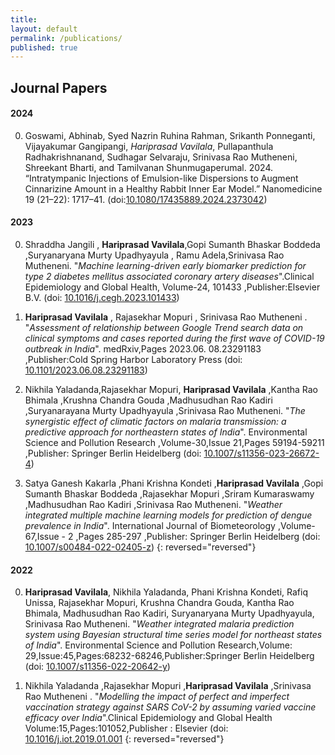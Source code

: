 ```yaml
---
title:
layout: default
permalink: /publications/
published: true 
---
```


## Journal Papers
#### 2024
0. Goswami, Abhinab, Syed Nazrin Ruhina Rahman, Srikanth Ponneganti, Vijayakumar Gangipangi, *Hariprasad Vavilala*, Pullapanthula Radhakrishnanand, Sudhagar Selvaraju, Srinivasa Rao Mutheneni, Shreekant Bharti, and Tamilvanan Shunmugaperumal. 2024. “Intratympanic Injections of Emulsion-like Dispersions to Augment Cinnarizine Amount in a Healthy Rabbit Inner Ear Model.” Nanomedicine 19 (21–22): 1717–41. (doi:[10.1080/17435889.2024.2373042](https://www.tandfonline.com/doi/full/10.1080/17435889.2024.2373042))

#### 2023
0. Shraddha Jangili , **Hariprasad Vavilala**,Gopi Sumanth Bhaskar Boddeda ,Suryanaryana Murty Upadhyayula , 
Ramu Adela,Srinivasa Rao Mutheneni. "*Machine learning-driven early biomarker prediction for type 2 diabetes mellitus associated coronary artery diseases*".Clinical Epidemiology and Global Health, Volume-24, 101433 ,Publisher:Elsevier B.V. (doi: [10.1016/j.cegh.2023.101433](https://www.sciencedirect.com/science/article/pii/S2213398423002208))
0.  **Hariprasad Vavilala** , Rajasekhar Mopuri , Srinivasa Rao Mutheneni . "*Assessment of relationship between Google Trend search data on clinical symptoms and cases reported during the first wave of COVID-19 outbreak in India*". medRxiv,Pages 2023.06. 08.23291183 ,Publisher:Cold Spring Harbor Laboratory Press (doi: [10.1101/2023.06.08.23291183](https://www.medrxiv.org/content/10.1101/2023.06.08.23291183v1))
   
0. Nikhila Yaladanda,Rajasekhar Mopuri, **Hariprasad Vavilala** ,Kantha Rao Bhimala ,Krushna Chandra Gouda ,Madhusudhan Rao Kadiri ,Suryanarayana Murty Upadhyayula ,Srinivasa Rao Mutheneni. "*The synergistic effect of climatic factors on malaria transmission: a predictive approach for northeastern states of India*". Environmental Science and Pollution Research ,Volume-30,Issue 21,Pages
59194-59211 ,Publisher: Springer Berlin Heidelberg (doi: [10.1007/s11356-023-26672-4](https://link.springer.com/article/10.1007/s11356-023-26672-4))

0. Satya Ganesh Kakarla ,Phani Krishna Kondeti ,**Hariprasad Vavilala** ,Gopi Sumanth Bhaskar Boddeda ,Rajasekhar Mopuri ,Sriram Kumaraswamy ,Madhusudhan Rao Kadiri ,Srinivasa Rao Mutheneni. "*Weather integrated multiple machine learning models for prediction of dengue prevalence in India*". International Journal of Biometeorology ,Volume-67,Issue - 2 ,Pages 285-297 ,Publisher:
Springer Berlin Heidelberg (doi: [10.1007/s00484-022-02405-z](https://link.springer.com/article/10.1007/s00484-022-02405-z))
{: reversed="reversed"}


#### 2022
0. **Hariprasad Vavilala**, Nikhila Yaladanda, Phani Krishna Kondeti, Rafiq Unissa, Rajasekhar Mopuri, Krushna Chandra Gouda, Kantha Rao Bhimala, Madhusudhan Rao Kadiri, Suryanaryana Murty Upadhyayula, Srinivasa Rao Mutheneni. "*Weather integrated malaria prediction system using Bayesian structural time series model for northeast states of India*". Environmental Science and Pollution Research,Volume:
29,Issue:45,Pages:68232-68246,Publisher:Springer Berlin Heidelberg (doi: [10.1007/s11356-022-20642-y](https://link.springer.com/article/10.1007/s11356-022-20642-y))

0. Nikhila Yaladanda ,Rajasekhar Mopuri ,**Hariprasad Vavilala** ,Srinivasa Rao Mutheneni . "*Modelling the impact of perfect and imperfect vaccination strategy against SARS CoV-2 by assuming varied vaccine efficacy over India*".Clinical Epidemiology and Global Health Volume:15,Pages:101052,Publisher : Elsevier (doi: [10.1016/j.iot.2019.01.001](https://doi.org/10.1016/j.cegh.2022.101052)
{: reversed="reversed"}
